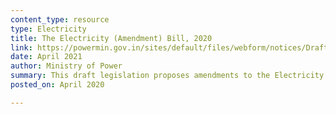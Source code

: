 ```yaml
---
content_type: resource
type: Electricity
title: The Electricity (Amendment) Bill, 2020
link: https://powermin.gov.in/sites/default/files/webform/notices/Draft_Electricity_Amendment_Bill_2020_for_comments.pdf
date: April 2021
author: Ministry of Power
summary: This draft legislation proposes amendments to the Electricity Act, 2003.
posted_on: April 2020

---
```

